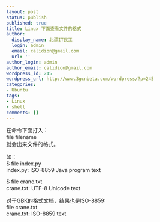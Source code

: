 ```yaml
---
layout: post
status: publish
published: true
title: Linux 下面查看文件的格式
author:
  display_name: 北漂IT民工
  login: admin
  email: calidion@gmail.com
  url: ''
author_login: admin
author_email: calidion@gmail.com
wordpress_id: 245
wordpress_url: http://www.3gcnbeta.com/wordpress/?p=245
categories:
- Ubuntu
tags:
- Linux
- shell
comments: []
---
```

<p>在命令下面打入：<br />
file filename<br />
就会出来文件的格式。</p>
<p>如：<br />
$ file index.py<br />
index.py: ISO-8859 Java program text</p>
<p>$ file crane.txt<br />
crane.txt: UTF-8 Unicode text</p>
<p>对于GBK的格式文档，结果也是ISO-8859:<br />
file crane.txt<br />
crane.txt: ISO-8859 text</p>

